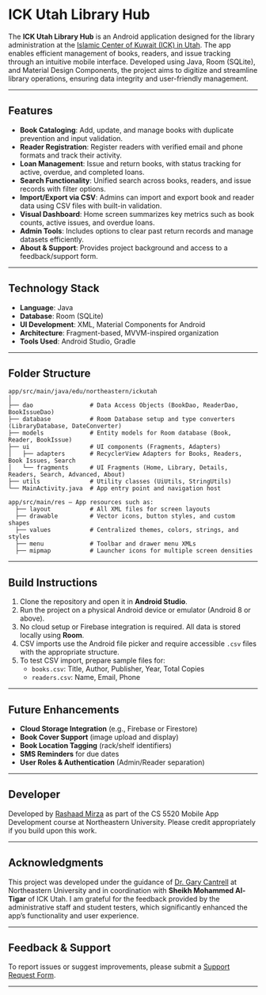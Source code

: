 # ICK Utah Library Hub

The **ICK Utah Library Hub** is an Android application designed for the library administration at the [Islamic Center of Kuwait (ICK) in Utah](https://ickutah.org/). The app enables efficient management of books, readers, and issue tracking through an intuitive mobile interface. Developed using Java, Room (SQLite), and Material Design Components, the project aims to digitize and streamline library operations, ensuring data integrity and user-friendly management.

---

## Features

- **Book Cataloging**: Add, update, and manage books with duplicate prevention and input validation.
- **Reader Registration**: Register readers with verified email and phone formats and track their activity.
- **Loan Management**: Issue and return books, with status tracking for active, overdue, and completed loans.
- **Search Functionality**: Unified search across books, readers, and issue records with filter options.
- **Import/Export via CSV**: Admins can import and export book and reader data using CSV files with built-in validation.
- **Visual Dashboard**: Home screen summarizes key metrics such as book counts, active issues, and overdue loans.
- **Admin Tools**: Includes options to clear past return records and manage datasets efficiently.
- **About & Support**: Provides project background and access to a feedback/support form.

---

## Technology Stack

- **Language**: Java
- **Database**: Room (SQLite)
- **UI Development**: XML, Material Components for Android
- **Architecture**: Fragment-based, MVVM-inspired organization
- **Tools Used**: Android Studio, Gradle

---

## Folder Structure

```
app/src/main/java/edu/northeastern/ickutah
│
├── dao                # Data Access Objects (BookDao, ReaderDao, BookIssueDao)
├── database           # Room Database setup and type converters (LibraryDatabase, DateConverter)
├── models             # Entity models for Room database (Book, Reader, BookIssue)
├── ui                 # UI components (Fragments, Adapters)
│   ├── adapters       # RecyclerView Adapters for Books, Readers, Book Issues, Search
│   └── fragments      # UI Fragments (Home, Library, Details, Readers, Search, Advanced, About)
├── utils              # Utility classes (UiUtils, StringUtils)
└── MainActivity.java  # App entry point and navigation host

app/src/main/res – App resources such as:
  ├── layout           # All XML files for screen layouts
  ├── drawable         # Vector icons, button styles, and custom shapes
  ├── values           # Centralized themes, colors, strings, and styles
  ├── menu             # Toolbar and drawer menu XMLs
  ├── mipmap           # Launcher icons for multiple screen densities

```

---

## Build Instructions

1. Clone the repository and open it in **Android Studio**.
2. Run the project on a physical Android device or emulator (Android 8 or above).
3. No cloud setup or Firebase integration is required. All data is stored locally using **Room**.
4. CSV imports use the Android file picker and require accessible `.csv` files with the appropriate structure.
5. To test CSV import, prepare sample files for:
   - `books.csv`: Title, Author, Publisher, Year, Total Copies
   - `readers.csv`: Name, Email, Phone

---

## Future Enhancements

- **Cloud Storage Integration** (e.g., Firebase or Firestore)
- **Book Cover Support** (image upload and display)
- **Book Location Tagging** (rack/shelf identifiers)
- **SMS Reminders** for due dates
- **User Roles & Authentication** (Admin/Reader separation)

---

## Developer

Developed by [Rashaad Mirza](https://www.linkedin.com/in/rashaadmirza/) as part of the CS 5520 Mobile App Development course at Northeastern University.
Please credit appropriately if you build upon this work.

---

## Acknowledgments

This project was developed under the guidance of [Dr. Gary Cantrell](https://www.khoury.northeastern.edu/people/gary-cantrell/) at Northeastern University and in coordination with **Sheikh Mohammed Al-Tigar** of ICK Utah. I am grateful for the feedback provided by the administrative staff and student testers, which significantly enhanced the app’s functionality and user experience.

---

## Feedback & Support

To report issues or suggest improvements, please submit a [Support Request Form](https://forms.gle/MdNb5M4xv7eJzRVy7).

---

